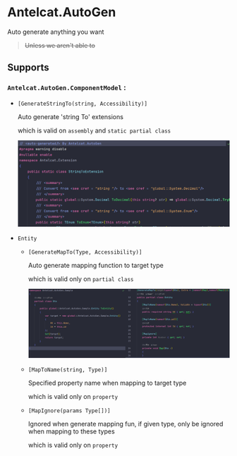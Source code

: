 # Antelcat.AutoGen

Auto generate anything you want
> ~~Unless we aren't able to~~

## Supports

### `Antelcat.AutoGen.ComponentModel` :  

+ `[GenerateStringTo(string, Accessibility)]`

    Auto generate 'string To' extensions

    which is valid on `assembly` and `static partial class`

    ![GenerateStringTo](./docs/GenerateStringTo.png)

+ `Entity`

  + `[GenerateMapTo(Type, Accessibility)]`

    Auto generate mapping function to target type

    which is valid only on `partial class`

    ![GenerateStringTo](./docs/GenerateMapTo.png)

  + `[MapToName(string, Type)]`

    Specified property name when mapping to target type

    which is valid only on `property`

  + `[MapIgnore(params Type[])]`

    Ignored when generate mapping fun, if given type, only be ignored when mapping to these types

    which is valid only on `property`
